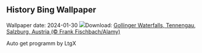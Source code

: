 ## History Bing Wallpaper
Wallpaper date: 2024-01-30
![](https://www.bing.com/th?id=OHR.GollingerFalls_EN-CA5492770721_UHD.jpg&w=1000)Download: [Gollinger Waterfalls, Tennengau, Salzburg, Austria (© Frank Fischbach/Alamy)](https://www.bing.com/th?id=OHR.GollingerFalls_EN-CA5492770721_UHD.jpg)

Auto get programm by LtgX

